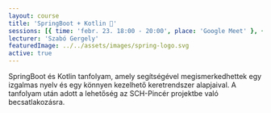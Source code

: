 ```yaml
---
layout: course
title: 'SpringBoot + Kotlin 🍃'
sessions: [{ time: 'febr. 23. 18:00 - 20:00', place: 'Google Meet' }, { time: 'márc. 3. 18:00 - 20:00', place: 'Google Meet' }]
lecturer: 'Szabó Gergely'
featuredImage: ../../assets/images/spring-logo.svg
active: true
---
```


SpringBoot és Kotlin tanfolyam, amely segítségével megismerkedhettek egy izgalmas nyelv és egy könnyen kezelhető keretrendszer alapjaival. A tanfolyam után adott a lehetőség az SCH-Pincér projektbe való becsatlakozásra.
